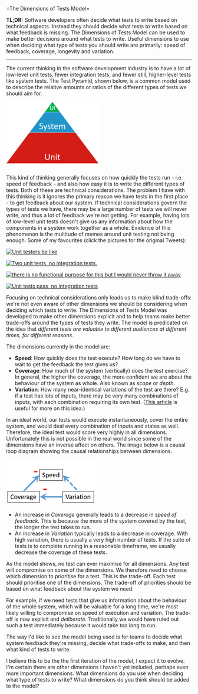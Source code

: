 =The Dimensions of Tests Model=

**TL;DR:** Software developers often decide what tests to write based on technical aspects. Instead they should decide what tests to write based on what feedback is missing. The Dimensions of Tests Model can be used to make better decisions around what tests to write.  Useful dimensions to use when deciding what type of tests you should write are primarily: speed of feedback, coverage, longevity and variation.  

--------
The current thinking in the software development industry is to have a lot of low-level unit tests, fewer integration tests, and fewer still, higher-level tests like system tests. The Test Pyramid, shown below, is a common model used to describe the relative amounts or ratios of the different types of tests we should aim for. 

![The traditional Test Pyramid](traditional-test-pyramid.png)

This kind of thinking generally focuses on how quickly the tests run - i.e. speed of feedback - and also how easy it is to write the different types of tests. Both of these are technical considerations. The problem I have with this thinking is it ignores the primary reason we have tests in the first place - to get feedback about our system. If technical considerations govern the types of tests we have, there may be a large number of tests we will never write, and thus a lot of feedback we're not getting. For example, having lots of low-level unit tests doesn't give us any information about how the components in a system work together as a whole. Evidence of this phenomenon is the multitude of memes around unit testing not being enough. Some of my favourites (click the pictures for the original Tweets):  

<a href="https://twitter.com/kentcdodds/status/628658648001048577"><img src="https://pbs.twimg.com/tweet_video_thumb/CLlxtWaUMAAVBKv.png" alt="Unit testers be like" width="274" height="200" /></a>

<a href="https://twitter.com/timbray/status/822470746773409794"><img src="https://pbs.twimg.com/media/C2oAur4UcAE-QaF.jpg" alt="Two unit tests, no integration tests." width="274" height="192" /> </a>

<a href="https://twitter.com/DJDoubleH/status/830125246648872960"><img src="https://pbs.twimg.com/tweet_video_thumb/C4UyJv4WYAAerIp.jpg" alt="there is no functional purpose for this but I would never throw it away" width="274" height="274" /> </a>

<a href="https://twitter.com/withzombies/status/829716565834752000"><img src="https://pbs.twimg.com/ext_tw_video_thumb/829716507752017920/pu/img/YkBai4ApoXBdAkOK.jpg" alt="Unit tests pass, no integration tests" width="274" height="274" /> </a>

Focusing on technical considerations only leads us to make blind trade-offs: we're not even aware of other dimensions we should be considering when deciding which tests to write. The Dimensions of Tests Model was developed to make other dimensions explicit and to help teams make better trade-offs around the types of tests they write. The model is predicated on the idea that *different tests are valuable to different audiences at different times, for different reasons*.

The dimensions currently in the model are:  
 * **Speed**: How quickly does the test execute? How long do we have to wait to get the feedback the test gives us?   
 * **Coverage**:  How much of the system (vertically) does the test exercise? In general, the higher the coverage, the more confident we are about the behaviour of the system as whole. Also known as *scope* or *depth*. 
 * **Variation**:  How many near-identical variations of the test are there? E.g. if a test has lots of inputs, there may be very many combinations of inputs, with each combination requiring its own test. ([This article](http://blog.thecodewhisperer.com/permalink/integrated-tests-are-a-scam-part-1) is useful for more on this idea.)

In an ideal world, our tests would execute instantaneously, cover the entire system, and would deal every combination of inputs and states as well. Therefore, the ideal test would score very highly in all dimensions. Unfortunately this is not possible in the real world since some of the dimensions have an inverse affect on others. The image below is a causal loop diagram showing the causal relationships between dimensions.

![Causal Loop Diagram](dimensions-of-tests-causal-loop.png)

 * An increase in *Coverage* generally leads to a decrease in *speed of feedback*. This is because the more of the system covered by the test, the longer the test takes to run.   
 * An increase in *Variation* typically leads to a decrease in coverage. With high variation, there is usually a very high number of tests. If the suite of tests is to complete running in a reasonable timeframe, we usually decrease the coverage of these tests.  

As the model shows, no test can ever maximise for all dimensions. Any test will compromise on some of the dimensions. We therefore need to choose which dimension to prioritise for a test. This is the trade-off. Each test should prioritise one of the dimensions. The trade-off of priorities should be based on what feedback about the system we need. 

For example, if we need tests that give us information about the behaviour of the whole system, which will be valuable for a long time, we're most likely willing to compromise on speed of execution and variation. The trade-off is now explicit and *deliberate*. Traditionally we would have ruled out such a test immediately because it would take too long to run.

The way I'd like to see the model being used is for teams to decide what system feedback they're missing, decide what trade-offs to make, and then what kind of tests to write.

I believe this to be the the first iteration of the model, I expect it to evolve. I'm certain there are other dimensions I haven't yet included, perhaps even more important dimensions. What dimensions do you use when deciding what type of tests to write? What dimensions do you think should be added to the model? 